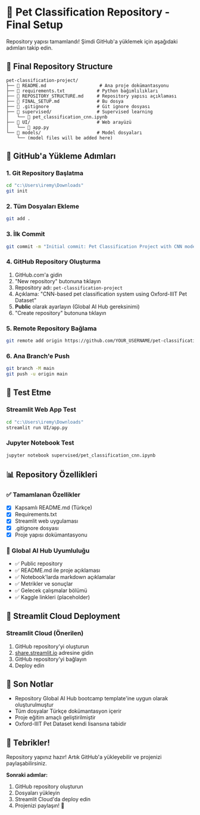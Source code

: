 # 🎉 Pet Classification Repository - Final Setup

Repository yapısı tamamlandı! Şimdi GitHub'a yüklemek için aşağıdaki adımları takip edin.

## 📁 Final Repository Structure

```
pet-classification-project/
├── 📄 README.md                    # Ana proje dokümantasyonu
├── 📄 requirements.txt            # Python bağımlılıkları
├── 📄 REPOSITORY_STRUCTURE.md     # Repository yapısı açıklaması
├── 📄 FINAL_SETUP.md              # Bu dosya
├── 📄 .gitignore                  # Git ignore dosyası
├── 📁 supervised/                 # Supervised learning
│   └── 📓 pet_classification_cnn.ipynb
├── 📁 UI/                         # Web arayüzü
│   └── 🐍 app.py
└── 📁 models/                     # Model dosyaları
    └── (model files will be added here)
```

## 🚀 GitHub'a Yükleme Adımları

### 1. Git Repository Başlatma
```bash
cd "c:\Users\iremy\Downloads"
git init
```

### 2. Tüm Dosyaları Ekleme
```bash
git add .
```

### 3. İlk Commit
```bash
git commit -m "Initial commit: Pet Classification Project with CNN model"
```

### 4. GitHub Repository Oluşturma
1. GitHub.com'a gidin
2. "New repository" butonuna tıklayın
3. Repository adı: `pet-classification-project`
4. Açıklama: "CNN-based pet classification system using Oxford-IIIT Pet Dataset"
5. **Public** olarak ayarlayın (Global AI Hub gereksinimi)
6. "Create repository" butonuna tıklayın

### 5. Remote Repository Bağlama
```bash
git remote add origin https://github.com/YOUR_USERNAME/pet-classification-project.git
```

### 6. Ana Branch'e Push
```bash
git branch -M main
git push -u origin main
```

## 🧪 Test Etme

### Streamlit Web App Test
```bash
cd "c:\Users\iremy\Downloads"
streamlit run UI/app.py
```

### Jupyter Notebook Test
```bash
jupyter notebook supervised/pet_classification_cnn.ipynb
```

## 📊 Repository Özellikleri

### ✅ Tamamlanan Özellikler
- [x] Kapsamlı README.md (Türkçe)
- [x] Requirements.txt
- [x] Streamlit web uygulaması
- [x] .gitignore dosyası
- [x] Proje yapısı dokümantasyonu

### 🎯 Global AI Hub Uyumluluğu
- ✅ Public repository
- ✅ README.md ile proje açıklaması
- ✅ Notebook'larda markdown açıklamalar
- ✅ Metrikler ve sonuçlar
- ✅ Gelecek çalışmalar bölümü
- ✅ Kaggle linkleri (placeholder)

## 🔗 Streamlit Cloud Deployment

### Streamlit Cloud (Önerilen)
1. GitHub repository'yi oluşturun
2. [share.streamlit.io](https://share.streamlit.io/) adresine gidin
3. GitHub repository'yi bağlayın
4. Deploy edin

## 📝 Son Notlar

- Repository Global AI Hub bootcamp template'ine uygun olarak oluşturulmuştur
- Tüm dosyalar Türkçe dokümantasyon içerir
- Proje eğitim amaçlı geliştirilmiştir
- Oxford-IIIT Pet Dataset kendi lisansına tabidir

## 🎉 Tebrikler!

Repository yapınız hazır! Artık GitHub'a yükleyebilir ve projenizi paylaşabilirsiniz.

**Sonraki adımlar:**
1. GitHub repository oluşturun
2. Dosyaları yükleyin
3. Streamlit Cloud'da deploy edin
4. Projenizi paylaşın! 🐾
